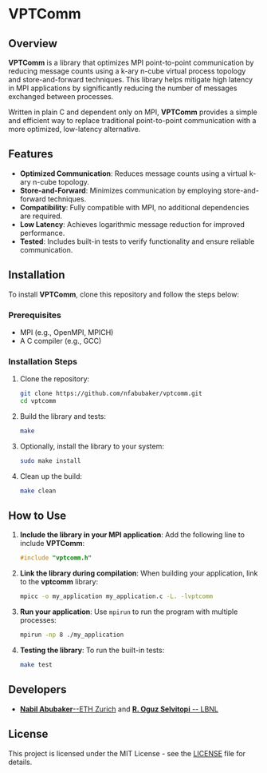 # VPTComm

## Overview

**VPTComm** is a library that optimizes MPI point-to-point communication by reducing message counts using a k-ary n-cube virtual process topology and store-and-forward techniques. This library helps mitigate high latency in MPI applications by significantly reducing the number of messages exchanged between processes.

Written in plain C and dependent only on MPI, **VPTComm** provides a simple and efficient way to replace traditional point-to-point communication with a more optimized, low-latency alternative.

## Features

- **Optimized Communication**: Reduces message counts using a virtual k-ary n-cube topology.
- **Store-and-Forward**: Minimizes communication by employing store-and-forward techniques.
- **Compatibility**: Fully compatible with MPI, no additional dependencies are required.
- **Low Latency**: Achieves logarithmic message reduction for improved performance.
- **Tested**: Includes built-in tests to verify functionality and ensure reliable communication.

## Installation

To install **VPTComm**, clone this repository and follow the steps below:

### Prerequisites

- MPI (e.g., OpenMPI, MPICH)
- A C compiler (e.g., GCC)

### Installation Steps

1. Clone the repository:
    ```bash
    git clone https://github.com/nfabubaker/vptcomm.git
    cd vptcomm
    ```

2. Build the library and tests:
    ```bash
    make
    ```

3. Optionally, install the library to your system:
    ```bash
    sudo make install
    ```

4. Clean up the build:
    ```bash
    make clean
    ```

## How to Use

1. **Include the library in your MPI application**:
    Add the following line to include **VPTComm**:
    ```c
    #include "vptcomm.h"
    ```

2. **Link the library during compilation**:
    When building your application, link to the **vptcomm** library:
    ```bash
    mpicc -o my_application my_application.c -L. -lvptcomm
    ```

3. **Run your application**:
    Use `mpirun` to run the program with multiple processes:
    ```bash
    mpirun -np 8 ./my_application
    ```

4. **Testing the library**:
    To run the built-in tests:
    ```bash
    make test
    ```

## Developers

- [**Nabil Abubaker**--ETH Zurich](https://github.com/nfabubaker) and [**R. Oguz Selvitopi** -- LBNL](https://github.com/roguzsel)

## License

This project is licensed under the MIT License - see the [LICENSE](LICENSE) file for details.
